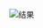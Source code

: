![结果](https://user-images.githubusercontent.com/75654423/116102491-56db5800-a6e1-11eb-804a-3af29cd5ebac.png)

